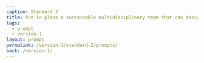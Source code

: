 ```yaml
---
caption: Standard 2
title: Put in place a sustainable multidisciplinary team that can design, build and operate the service, led by a suitably skilled and senior service manager with decision-making responsibility.
tags:
  - prompt
  - version-1
layout: prompt
permalink: /version-1/standard-2/prompts/
back: /version-1/
---
```

